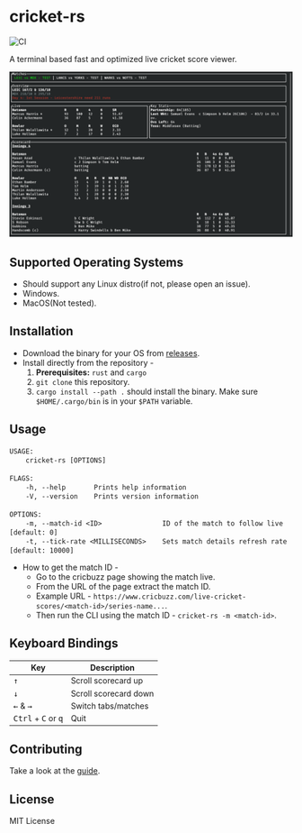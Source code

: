 # cricket-rs

![CI](https://github.com/pmk21/cricket-rs/workflows/CI/badge.svg)

A terminal based fast and optimized live cricket score viewer.

![Terminal UI for cricket-rs](examples/cricket-rs-screenshot.png)

## Supported Operating Systems

* Should support any Linux distro(if not, please open an issue).
* Windows.
* MacOS(Not tested).

## Installation

* Download the binary for your OS from [releases](https://github.com/pmk21/cricket-rs/releases).
* Install directly from the repository -
   1. **Prerequisites:** `rust` and `cargo`
   2. `git clone` this repository.
   3. `cargo install --path .` should install the binary. Make sure `$HOME/.cargo/bin` is in your `$PATH` variable.

## Usage

```output
USAGE:
    cricket-rs [OPTIONS]

FLAGS:
    -h, --help       Prints help information
    -V, --version    Prints version information

OPTIONS:
    -m, --match-id <ID>               ID of the match to follow live [default: 0]
    -t, --tick-rate <MILLISECONDS>    Sets match details refresh rate [default: 10000]
```

* How to get the match ID -
  * Go to the cricbuzz page showing the match live.
  * From the URL of the page extract the match ID.
  * Example URL - `https://www.cricbuzz.com/live-cricket-scores/<match-id>/series-name...`.
  * Then run the CLI using the match ID - `cricket-rs -m <match-id>`.

## Keyboard Bindings

| Key                                            | Description           |
| ---------------------------------------------- | --------------------- |
| <kbd>↑</kbd>                                   | Scroll scorecard up   |
| <kbd>↓</kbd>                                   | Scroll scorecard down |
| <kbd>←</kbd> & <kbd>→</kbd>                    | Switch tabs/matches   |
| <kbd>Ctrl</kbd> + <kbd>C</kbd> or <kbd>q</kbd> | Quit                  |


## Contributing

Take a look at the [guide](CONTRIBUTING.md).

## License

MIT License
